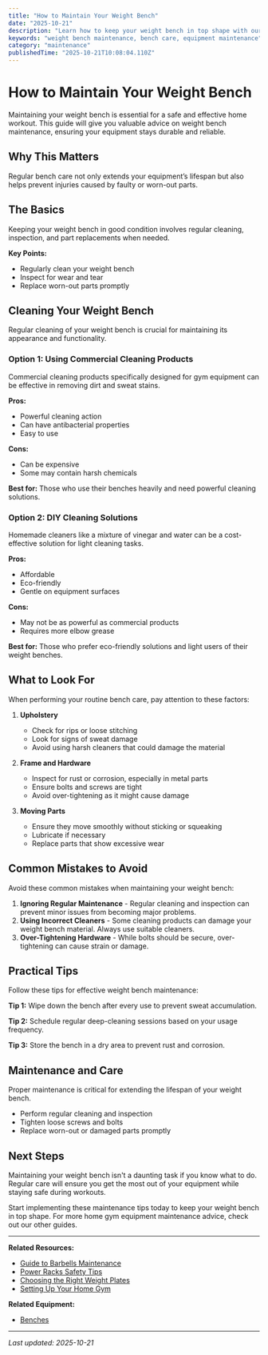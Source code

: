 ```yaml
---
title: "How to Maintain Your Weight Bench"
date: "2025-10-21"
description: "Learn how to keep your weight bench in top shape with our practical maintenance guide. Extend its lifespan and ensure safe workouts."
keywords: "weight bench maintenance, bench care, equipment maintenance"
category: "maintenance"
publishedTime: "2025-10-21T10:08:04.110Z"
---
```


# How to Maintain Your Weight Bench

Maintaining your weight bench is essential for a safe and effective home workout. This guide will give you valuable advice on weight bench maintenance, ensuring your equipment stays durable and reliable.

## Why This Matters

Regular bench care not only extends your equipment’s lifespan but also helps prevent injuries caused by faulty or worn-out parts.

## The Basics

Keeping your weight bench in good condition involves regular cleaning, inspection, and part replacements when needed.

**Key Points:**
- Regularly clean your weight bench
- Inspect for wear and tear
- Replace worn-out parts promptly

## Cleaning Your Weight Bench

Regular cleaning of your weight bench is crucial for maintaining its appearance and functionality.

### Option 1: Using Commercial Cleaning Products

Commercial cleaning products specifically designed for gym equipment can be effective in removing dirt and sweat stains.

**Pros:**
- Powerful cleaning action
- Can have antibacterial properties
- Easy to use

**Cons:**
- Can be expensive
- Some may contain harsh chemicals

**Best for:** Those who use their benches heavily and need powerful cleaning solutions.

### Option 2: DIY Cleaning Solutions

Homemade cleaners like a mixture of vinegar and water can be a cost-effective solution for light cleaning tasks.

**Pros:**
- Affordable
- Eco-friendly
- Gentle on equipment surfaces

**Cons:**
- May not be as powerful as commercial products
- Requires more elbow grease

**Best for:** Those who prefer eco-friendly solutions and light users of their weight benches.

## What to Look For

When performing your routine bench care, pay attention to these factors:

1. **Upholstery**
   - Check for rips or loose stitching
   - Look for signs of sweat damage
   - Avoid using harsh cleaners that could damage the material

2. **Frame and Hardware**
   - Inspect for rust or corrosion, especially in metal parts
   - Ensure bolts and screws are tight
   - Avoid over-tightening as it might cause damage

3. **Moving Parts**
   - Ensure they move smoothly without sticking or squeaking
   - Lubricate if necessary
   - Replace parts that show excessive wear

## Common Mistakes to Avoid

Avoid these common mistakes when maintaining your weight bench:

1. **Ignoring Regular Maintenance** - Regular cleaning and inspection can prevent minor issues from becoming major problems.
2. **Using Incorrect Cleaners** - Some cleaning products can damage your weight bench material. Always use suitable cleaners.
3. **Over-Tightening Hardware** - While bolts should be secure, over-tightening can cause strain or damage.

## Practical Tips

Follow these tips for effective weight bench maintenance:

**Tip 1:** Wipe down the bench after every use to prevent sweat accumulation.

**Tip 2:** Schedule regular deep-cleaning sessions based on your usage frequency.

**Tip 3:** Store the bench in a dry area to prevent rust and corrosion.

## Maintenance and Care

Proper maintenance is critical for extending the lifespan of your weight bench.

- Perform regular cleaning and inspection
- Tighten loose screws and bolts
- Replace worn-out or damaged parts promptly

## Next Steps

Maintaining your weight bench isn't a daunting task if you know what to do. Regular care will ensure you get the most out of your equipment while staying safe during workouts.

Start implementing these maintenance tips today to keep your weight bench in top shape. For more home gym equipment maintenance advice, check out our other guides.

---

**Related Resources:**
- [Guide to Barbells Maintenance](/guides/barbells)
- [Power Racks Safety Tips](/guides/power-racks)
- [Choosing the Right Weight Plates](/guides/weight-plates)
- [Setting Up Your Home Gym](/guides/home-gym-setup)

**Related Equipment:**
- [Benches](/guides/benches)

---

*Last updated: 2025-10-21*